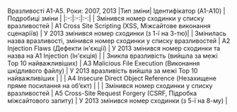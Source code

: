 Вразливості A1-A5. Роки: 2007, 2013
|Тип зміни| Ідентифікатор (A1-A10) | Подробиці зміни | 
|:-:|:-:|:-:|
| Змінився номер сходинки у списку вразливостей | A1 Cross Site Scripting (XSS, Міжсайтове виконання сценаріїв) | У 2013 змінився номер сходинки (з 1-ї на 3-тю)|
| Змінилась назва вразливості, змінився номер сходинки у списку вразливостей | A2 Injection Flaws (Дефекти ін'єкції) | У 2013 змінився номер сходинки та назва на A1 Injection (Ін'єкція) |
| Зникла вразливість (вийшла за межі Top 10 найважливіших) | A3 Malicious File Execution (Виконання шкідливого файлу) | У 2013 вразливість вийшла за межі Top 10 найважливіших |
| | A4 Insecure Direct Object Reference (Незахищене пряме посилання на об’єкт) | |
| Змінився номер сходинки у списку вразливостей | A5 Cross-Site Request Forgery (CSRF, Підробка міжсайтового запиту) | У 2013 змінився номер сходинки (з 5-ї на 8-му) |
